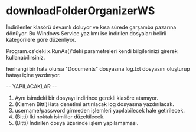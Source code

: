 # downloadFolderOrganizerWS


İndirilenler klasörü devamlı doluyor ve kısa sürede çarşamba pazarına dönüyor. Bu Windows Service yazılımı ise indirilen dosyaları belirli kategorilere göre düzenliyor.

Program.cs'deki x.RunAs()'deki parametreleri kendi bilgilerinizi girerek kullanabilirsiniz.

herhangi bir hata olursa "Documents" dosyasına log.txt dosyasını oluşturup hatayı içine yazdırıyor.


--  YAPILACAKLAR  --
1. Aynı isimdeki bir dosyayı indirince gerekli klasöre atamıyor.
2. (Kısmen Bitti)Hata denetimi artırılacak log dosyasına yazdırılacak.
3. username/password girmeden işlemleri yapılabilecek hale getirilecek.
4. (Bitti) İki noktalı isimliler düzeltilecek.
5. (Bitti) İndirilen dosya üzerinde işlem yapılamaması.
